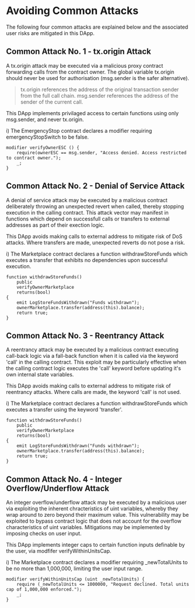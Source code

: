 # Avoiding Common Attacks

The following four common attacks are explained below and the associated user risks are mitigated in this DApp.

## Common Attack No. 1 - tx.origin Attack

A tx.origin attack may be executed via a malicious proxy contract forwarding calls from the contract owner. 
The global variable tx.origin should never be used for authorisation (msg.sender is the safer alternative).

> tx.origin references the address of the original transaction sender from the full call chain.
> msg.sender references the address of the sender of the current call.

This DApp implements privilaged access to certain functions using only msg.sender, and never tx.origin.

i)	The EmergencyStop contract declares a modifier requiring emergencyStopSwitch to be false.

    modifier verifyOwnerESC () {
        require(ownerESC == msg.sender, "Access denied. Access restricted to contract owner.");
        _;
    }

## Common Attack No. 2 - Denial of Service Attack

A denial of service attack may be executed by a malicious contract deliberately throwing an unexpected revert when called, thereby stopping execution in the calling contract.
This attack vector may manifest in functions which depend on successfull calls or transfers to external addresses as part of their exection logic.

This DApp avoids making calls to external address to mitigate risk of DoS attacks. Where transfers are made, unexpected reverts do not pose a risk.

i)	The Marketplace contract declares a function withdrawStoreFunds which executes a transfer that exhibits no dependencies upon successful execution.

    function withdrawStoreFunds()
        public
        verifyOwnerMarketplace
        returns(bool)
    {
        emit LogStoreFundsWithdrawn("Funds withdrawn");
        ownerMarketplace.transfer(address(this).balance);
        return true;
    }

## Common Attack No. 3 - Reentrancy Attack

A reentrancy attack may be executed by a malicious contract executing call-back logic via a fall-back function when it is called via the keyword 'call' in the calling contract.
This exploit may be particularly effective when the calling contract logic executes the 'call' keyword before updating it's own internal state variables.

This DApp avoids making calls to external address to mitigate risk of reentrancy attacks. Where calls are made, the keyword 'call' is not used.

i)	The Marketplace contract declares a function withdrawStoreFunds which executes a transfer using the keyword 'transfer'.

    function withdrawStoreFunds()
        public
        verifyOwnerMarketplace
        returns(bool)
    {
        emit LogStoreFundsWithdrawn("Funds withdrawn");
        ownerMarketplace.transfer(address(this).balance);
        return true;
    }

## Common Attack No. 4 - Integer Overflow/Underflow Attack

An integer overflow/underflow attack may be executed by a malicious user via exploiting the inherent chracteristics of uint variables, whereby they wrap around to zero beyond their maximum value.
This vulnerability may be exploited to bypass contract logic that does not account for the overflow characteristics of uint variables. Mitigations may be implemented by imposing checks on user input. 

This DApp implements integer caps to certain function inputs definable by the user, via modfifer verifyWithinUnitsCap.

i)	The Marketplace contract declares a modifier requiring _newTotalUnits to be no more than 1,000,000, limiting the user input range.

    modifier verifyWithinUnitsCap (uint _newTotalUnits) {
        require (_newTotalUnits <= 1000000, "Request declined. Total units cap of 1,000,000 enforced.");
        _;
    }	
